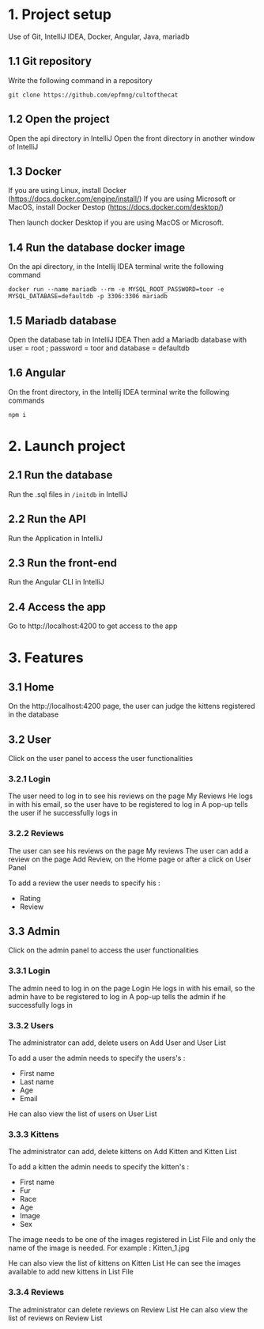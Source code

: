 # 1. Project setup

Use of Git, IntelliJ IDEA, Docker, Angular, Java, mariadb

## 1.1 Git repository
Write the following command in a repository
```
git clone https://github.com/epfmng/cultofthecat
```

## 1.2 Open the project
Open the api directory in IntelliJ
Open the front directory in another window of IntelliJ

## 1.3 Docker

If you are using Linux, install Docker (https://docs.docker.com/engine/install/)
If you are using Microsoft or MacOS, install Docker Destop (https://docs.docker.com/desktop/)

Then launch docker Desktop if you are using MacOS or Microsoft.

## 1.4 Run the database docker image
On the api directory, in the Intellij IDEA terminal write the following command
```
docker run --name mariadb --rm -e MYSQL_ROOT_PASSWORD=toor -e MYSQL_DATABASE=defaultdb -p 3306:3306 mariadb
```

## 1.5 Mariadb database

Open the database tab in IntelliJ IDEA
Then add a Mariadb database with user = root ; password = toor and database = defaultdb

## 1.6 Angular
On the front directory, in the Intellij IDEA terminal write the following commands
```
npm i
```


# 2. Launch project
## 2.1 Run the database
Run the .sql files in `/initdb` in IntelliJ

## 2.2 Run the API
Run the Application in IntelliJ

## 2.3 Run the front-end
Run the Angular CLI in IntelliJ

## 2.4 Access the app
Go to http://localhost:4200 to get access to the app

# 3. Features
## 3.1 Home
On the http://localhost:4200 page, the user can judge the kittens registered in the database

## 3.2 User
Click on the user panel to access the user functionalities

### 3.2.1 Login
The user need to log in to see his reviews on the page My Reviews
He logs in with his email, so the user have to be registered to log in
A pop-up tells the user if he successfully logs in

### 3.2.2 Reviews
The user can see his reviews on the page My reviews
The user can add a review on the page Add Review, on the Home page or after a click on User Panel

To add a review the user needs to specify his :
- Rating
- Review

## 3.3 Admin
Click on the admin panel to access the user functionalities

### 3.3.1 Login
The admin need to log in on the page Login
He logs in with his email, so the admin have to be registered to log in
A pop-up tells the admin if he successfully logs in

### 3.3.2 Users
The administrator can add, delete users on Add User and User List

To add a user the admin needs to specify the users's :
- First name
- Last name
- Age
- Email

He can also view the list of users on User List

### 3.3.3 Kittens
The administrator can add, delete kittens on Add Kitten and Kitten List

To add a kitten the admin needs to specify the kitten's :
- First name
- Fur
- Race
- Age
- Image
- Sex

The image needs to be one of the images registered in List File and only the name of the image is needed.
For example : Kitten_1.jpg

He can also view the list of kittens on Kitten List
He can see the images available to add new kittens in List File

### 3.3.4 Reviews

The administrator can delete reviews on Review List
He can also view the list of reviews on Review List

